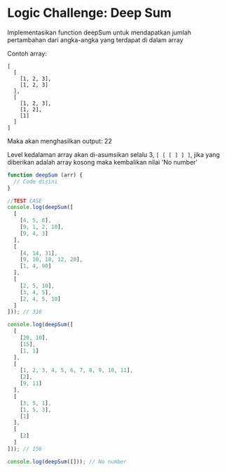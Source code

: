 # Logic Challenge: Deep Sum

Implementasikan function deepSum untuk mendapatkan jumlah pertambahan dari angka-angka yang terdapat
di dalam array

Contoh array:
```
[
  [
    [1, 2, 3],
    [1, 2, 3]
  ],
  [
    [1, 2, 3],
    [1, 2],
    [1]
  ]
]
```

Maka akan menghasilkan output: 22

Level kedalaman array akan di-asumsikan selalu 3, `[ [ [ ] ] ]`, jika yang diberikan adalah array
kosong maka kembalikan nilai 'No number'

```JavaScript
function deepSum (arr) {
  // Code disini
}

//TEST CASE
console.log(deepSum([
  [
    [4, 5, 6],
    [9, 1, 2, 10],
    [9, 4, 3]
  ],
  [
    [4, 14, 31],
    [9, 10, 18, 12, 20],
    [1, 4, 90]
  ],
  [
    [2, 5, 10],
    [3, 4, 5],
    [2, 4, 5, 10]
  ]
])); // 316

console.log(deepSum([
  [
    [20, 10],
    [15],
    [1, 1]
  ],
  [
    [1, 2, 3, 4, 5, 6, 7, 8, 9, 10, 11],
    [2],
    [9, 11]
  ],
  [
    [3, 5, 1],
    [1, 5, 3],
    [1]
  ],
  [
    [2]
  ]
])); // 156

console.log(deepSum([])); // No number
```
